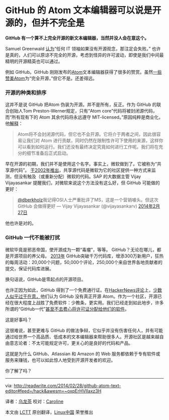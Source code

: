 GitHub 的 Atom 文本编辑器可以说是开源的，但并不完全是
================================================================================
**GitHub 有一个算不上完全开源的新文本编辑器，当然并没人会在意这个。**

Samuel Greenwald [认为][1]“任何 IT 领袖如果没有开源观念，那注定会失败。” 也许是真的，人们可以原谅不完全的开源，考虑到怪异的许可波动，即使是我们中间最精明的开源精英也可以通过。

例如 GitHub。GitHub 刚刚发布的[Atom][2]文本编辑器获得了很多的赞赏。虽然[一些赞美Atom][3]为“完全开源，”但它不是。还差得远。

### 开源的种类和排序 ###

这并不是说 GitHub  把Atom 伪装为开源。并不是所有，反正。作为 GitHub 的联合创始人Tom Preston-Werner规定，只有“Atom core”代码将被封闭源代码，而“所有现有下的 Atom 其余代码将永远遵守 MIT-licensed。”原因纯粹是商业化，他[解释][4]：

> Atom将不会封闭源代码，但它也不会开源。它将介于两者之间，因此很容易让我们对 Atom 进行贡献，同时仍然在限制性许可下使用的来源，这样你可以看到如何运行。我们还没有最终决定究竟如何进行工作呢。我们将在充分的细节准备后正式启动。

早在开源的初期，我们并不是使用这个名字。事实上，微软做到了。它被称为“共享源代码”。 [于2002年推出][5]，共享源代码是微软为它的社区提供一种方式来监测，但没有触及（或重新分配）微软的代码。SAP 的大数据主管 Vijay Vijayasankar 提醒我们，对微软来说这个方法没有这么好，但 GitHub 可能做的更好：

> [@dberkholz][6]我记得OSI人士严重批评了MS，这是一个营销噱头。但这次 GitHub 会做得更好
> — Vijay Vijayasankar (@vijayasankarv) [2014年2月27日][7]

他也许是对的。

### GitHub 一代不能被打扰 ###

微软毕竟是邪恶帝国，使开源成为一颗“毒瘤”，等等。 GitHub？无论在哪儿，都是开源项目的养父母。 [2013年][8] GitHub突破千万代码库，增添300万新用户，狂热的每周活动：20,000个问题，50,000个评论，250,000个来自世界各地贡献者的提交，保证代码库进展。

换句话说，GitHub是零起点的开源项目。

也许正因为如此，GitHub 得到了一个免费通行证。在[HackerNews评论][9]上，[少数人似乎过于在意，][10]他们认为 GitHub 没有真正开源 Atom。作为一个社区，开源已经在很大程度上战胜了免费软件：少教条，更实用。我们已经走到如此地步，许多所谓的“GitHub一代”[甚至不去费心将许可证分配给他们的软件][11]。

这是好事吗？

这很难说，甚至更难与 GitHub 的做法争辩，它似乎并没有伤害任何人，并有可能通过给世界一个高品质、低成本的文本编辑器来帮助很多人。开源社区是越来越自由意志论者：不太可能规定许可，更关心的是良好的代码和产品。

这就是为什么 GitHub、Atlassian 和 Amazon 的 Web 服务都依赖于专有软件或服务来赚钱，也可以如此惊人地受到开源开发者的欢迎。

你了解了吗？

--------------------------------------------------------------------------------

via: http://readwrite.com/2014/02/28/github-atom-text-editor#feed=/hack&awesm=~oxpErHVIIaxz3H

译者：[乌龙茶](https://github.com/yechunxiao19) 校对：[Caroline](https://github.com/carolinewuyan)

本文由 [LCTT](https://github.com/LCTT/TranslateProject) 原创翻译，[Linux中国](http://linux.cn/) 荣誉推出

[1]:http://www.cioinsight.com/blogs/open-source-has-changed-everything.html#sthash.ESY4Kc3r.u8rX81Ow.dpuf
[2]:https://github.com/atom
[3]:http://thenextweb.com/apps/2014/02/26/github-releases-text-editor-coders-named-atom/#!xHNqf
[4]:http://discuss.atom.io/t/why-is-atom-closed-source/82/8
[5]:http://www.geek.com/news/microsoft-rep-clarifies-shared-source-initiative-550824/
[6]:https://twitter.com/dberkholz
[7]:https://twitter.com/vijayasankarv/statuses/438882094429642752
[8]:http://octoverse.github.com/
[9]:https://news.ycombinator.com/item?id=7302941
[10]:https://news.ycombinator.com/item?id=7310017
[11]:http://readwrite.com/2013/05/15/open-source-is-old-school-says-the-github-generation#awesm=~ox6tkvcaUwiEF0
